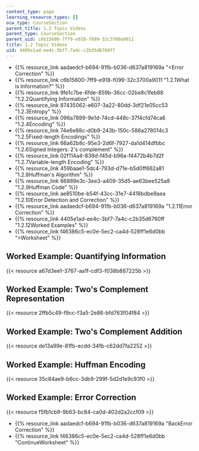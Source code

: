 ```yaml
---
content_type: page
learning_resource_types: []
ocw_type: CourseSection
parent_title: 1.2 Topic Videos
parent_type: CourseSection
parent_uid: c6b15600-7ff9-e918-f099-32c3700a9011
title: 1.2 Topic Videos
uid: 4405e1ad-ee4c-3bf7-7a4c-c2b35d6760ff
---
```


*   {{% resource_link aadaedcf-b694-91fb-b036-d637a819169a "\<Error Correction" %}}
*   {{% resource_link c6b15600-7ff9-e918-f099-32c3700a9011 "1.2.1What is Information?" %}}
*   {{% resource_link 9fe1c7be-6fde-859b-36cc-02be8c1feb88 "1.2.2Quantifying Information" %}}
*   {{% resource_link 87435062-e607-3a22-80dd-3df21e05cc53 "1.2.3Entropy" %}}
*   {{% resource_link 096a7899-9e1d-74cd-448c-37f4cfd74ca6 "1.2.4Encoding" %}}
*   {{% resource_link 74e6e88c-d0b9-243b-150c-586a278014c3 "1.2.5Fixed-length Encodings" %}}
*   {{% resource_link 66a62b8c-95e3-2d6f-7927-da1d414dfbbc "1.2.6Signed Integers: 2's complement" %}}
*   {{% resource_link 02f114a4-839d-f45d-b96a-f4472b4b7d2f "1.2.7Variable-length Encoding" %}}
*   {{% resource_link 459baae1-5dc4-793d-d71e-b5d0ff662a81 "1.2.8Huffman's Algorithm" %}}
*   {{% resource_link 66889e3c-3ee3-a409-35d5-ae63bee525a8 "1.2.9Huffman Code" %}}
*   {{% resource_link ae8510be-b54f-43cc-31e7-4418bdbe9aea "1.2.10Error Detection and Correction" %}}
*   {{% resource_link aadaedcf-b694-91fb-b036-d637a819169a "1.2.11Error Correction" %}}
*   {{% resource_link 4405e1ad-ee4c-3bf7-7a4c-c2b35d6760ff "1.2.12Worked Examples" %}}
*   {{% resource_link f46386c5-ec0e-5ec2-ca4d-528ff1e6d0bb "\>Worksheet" %}}

Worked Example: Quantifying Information
---------------------------------------

{{< resource a67d3ee1-3767-aa1f-cdf3-f038b887225b >}}

Worked Example: Two's Complement Representation
-----------------------------------------------

{{< resource 2ffb5c49-f9cc-f3a5-2e86-bfd763f04f84 >}}

Worked Example: Two's Complement Addition
-----------------------------------------

{{< resource de13a99e-81fb-ecdd-34fb-c62dd7fa2252 >}}

Worked Example: Huffman Encoding
--------------------------------

{{< resource 35c84ae9-b6cc-3db9-299f-5d2d1e9c93f0 >}}

Worked Example: Error Correction
--------------------------------

{{< resource f5fb1cb9-9b63-bc84-ca0d-402d2a2ccf09 >}}

*   {{% resource_link aadaedcf-b694-91fb-b036-d637a819169a "BackError Correction" %}}
*   {{% resource_link f46386c5-ec0e-5ec2-ca4d-528ff1e6d0bb "ContinueWorksheet" %}}